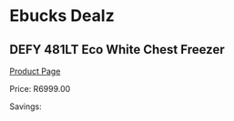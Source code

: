 
# Ebucks Dealz
## DEFY 481LT Eco White Chest Freezer
[Product Page](https://www.ebucks.com/web/shop/productSelected.do?prodId=975472257&catId=704986856)

Price: R6999.00

Savings: 


	